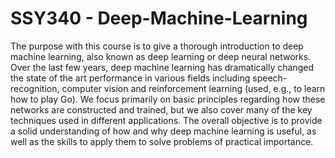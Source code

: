 # SSY340 - Deep-Machine-Learning
The purpose with this course is to give a thorough introduction to deep machine learning, also known as deep learning or deep neural networks. Over the last few years, deep machine learning has dramatically changed the state of the art performance in various fields including speech-recognition, computer vision and reinforcement learning (used, e.g., to learn how to play Go). We focus primarily on basic principles regarding how these networks are constructed and trained, but we also cover many of the key techniques used in different applications. The overall objective is to provide a solid understanding of how and why deep machine learning is useful, as well as the skills to apply them to solve problems of practical importance.
